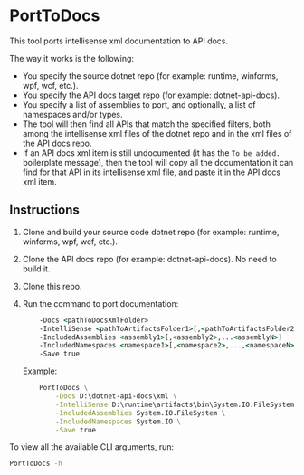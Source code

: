 # PortToDocs

This tool ports intellisense xml documentation to API docs.

The way it works is the following:

- You specify the source dotnet repo (for example: runtime, winforms, wpf, wcf, etc.).
- You specify the API docs target repo (for example: dotnet-api-docs).
- You specify a list of assemblies to port, and optionally, a list of namespaces and/or types.
- The tool will then find all APIs that match the specified filters, both among the intellisense xml files of the dotnet repo and in the xml files of the API docs repo.
- If an API docs xml item is still undocumented (it has the `To be added.` boilerplate message), then the tool will copy all the documentation it can find for that API in its intellisense xml file, and paste it in the API docs xml item.

## Instructions

1. Clone and build your source code dotnet repo (for example: runtime, winforms, wpf, wcf, etc.).
2. Clone the API docs repo (for example: dotnet-api-docs). No need to build it.
3. Clone this repo.
4. Run the command to port documentation:

    ```cmd
        -Docs <pathToDocsXmlFolder>
        -IntelliSense <pathToArtifactsFolder1>[,<pathToArtifactsFolder2>,...,<pathToArtifactsFolderN>]
        -IncludedAssemblies <assembly1>[,<assembly2>,...<assemblyN>]
        -IncludedNamespaces <namespace1>[,<namespace2>,...,<namespaceN>]
        -Save true
    ```

    Example:

    ```cmd
        PortToDocs \
            -Docs D:\dotnet-api-docs\xml \
            -IntelliSense D:\runtime\artifacts\bin\System.IO.FileSystem\ \
            -IncludedAssemblies System.IO.FileSystem \
            -IncludedNamespaces System.IO \
            -Save true
    ```

To view all the available CLI arguments, run:

```cmd
PortToDocs -h
```
